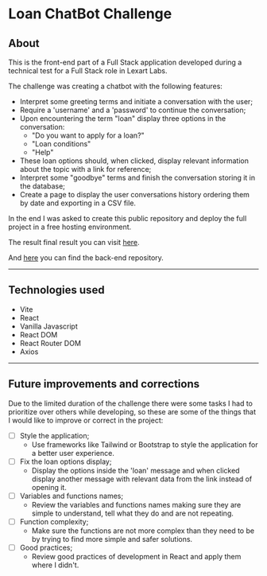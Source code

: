 # Loan ChatBot Challenge 
## About

This is the front-end part of a Full Stack application developed during a technical test for a Full Stack role in Lexart Labs. 

The challenge was creating a chatbot with the following features:
- Interpret some greeting terms and initiate a conversation with the user;
- Require a 'username' and a 'password' to continue the conversation;
- Upon encountering the term "loan" display three options in the conversation:
    - "Do you want to apply for a loan?"
    - "Loan conditions"
    - "Help"
- These loan options should, when clicked, display relevant information about the topic with a link for reference;
- Interpret some "goodbye" terms and finish the conversation storing it in the database;
- Create a page to display the user conversations history ordering them by date and exporting in a CSV file.

In the end I was asked to create this public repository and deploy the full project in a free hosting environment.

The result final result you can visit [here](https://chat-bot-challenge-client-side.vercel.app).

And [here](https://github.com/Henriqueprim/ChatBotChallengeAPI) you can find the back-end repository.

---
## Technologies used

- Vite
- React
- Vanilla Javascript
- React DOM
- React Router DOM
- Axios

---
## Future improvements and corrections

Due to the limited duration of the challenge there were some tasks I had to prioritize over others while developing, so these are some of the things that I would like to improve or correct in the project:

* [ ] Style the application;
    * Use frameworks like Tailwind or Bootstrap to style the application for a better user experience.
* [ ] Fix the loan options display;
    * Display the options inside the 'loan' message and when clicked display another message with relevant data from the link instead of opening it.
* [ ] Variables and functions names;
    * Review the variables and functions names making sure they are simple to understand, tell what they do and are not repeating.
* [ ] Function complexity;
    * Make sure the functions are not more complex than they need to be by trying to find more simple and safer solutions.
* [ ] Good practices;
    * Review good practices of development in React and apply them where I didn't.
